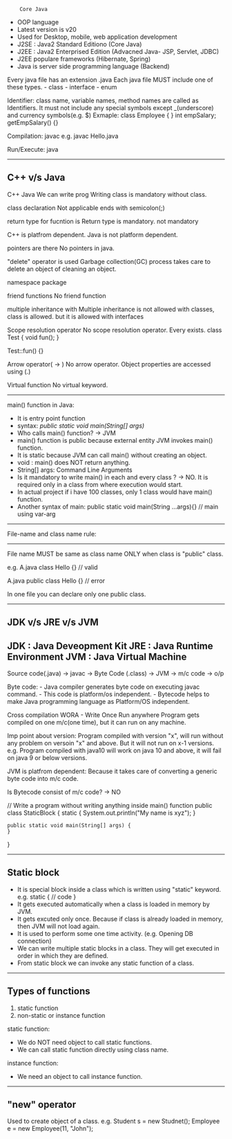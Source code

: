 		Core Java

- OOP language
- Latest version is v20
- Used for Desktop, mobile, web application development
- J2SE : Java2 Standard Editiono (Core Java)
- J2EE : Java2 Enterprised Edition (Advacned Java- JSP, Servlet, JDBC)
- J2EE populare frameworks (Hibernate, Spring)
- Java is server side programming language (Backend)

Every java file has an extension .java
Each java file MUST include one of these types.
	- class
	- interface
	- enum

Identifier: class name, variable names, method names are called as Identifiers.
It must not include any special symbols except _(underscore) and currency symbols(e.g. $)
Exmaple:
	class Employee { }
	int empSalary;
	getEmpSalary() {}
	
Compilation:
	javac <file-name>
	e.g. javac Hello.java
	
Run/Execute:
	java <class-name> 
	
--------------------------------
C++ v/s Java
-----------------------------------------------------------------------
C++								Java
We can write prog     			Writing class is mandatory
without class.

class declaration 				Not applicable
ends with semicolon(;)

return type for fucntion is		Return type is mandatory.
not mandatory	

C++ is  platfrom dependent.		Java is not platform dependent.

pointers are there				No pointers in java.

"delete" operator is used 		Garbage collection(GC) process takes care 
to delete an object				of cleaning an object.

namespace						package

friend functions				No friend function

multiple inheritance with 		Multiple inheritance is not allowed with classes,
class is allowed.				but it is allowed with interfaces

Scope resolution operator		No scope resolution operator. Every
exists.	
class Test {
	void fun();
}

Test::fun() {}

Arrow operator( -> )			No arrow operator. Object properties are accessed using (.)

Virtual function				No virtual keyword.

-----------------------------------------------------------------------
main() function in Java:
- It is entry point function
- syntax:
	*public static void main(String[] args)*
- Who calls main() function? -> JVM
- main() function is public because external entity JVM invokes main() function.
- It is static because JVM can call main() without creating an object.
- void : main() does NOT return anything.
- String[] args: Command Line Arguments
- Is it mandatory to write main() in each and every class ? -> NO. It is required only in a class from where execution would start.
- In actual project if i have 100 classes, only 1 class would have main() function.
- Another syntax of main:
	public static void main(String ...args){} // main using var-arg
-----------------------------------------------------------------------

File-name and class name rule:

-----------------------------
File name MUST be same as class name ONLY when class is "public" class.

e.g.
A.java
class Hello {} // valid

A.java
public class Hello {} // error

In one file you can declare only one public class.

-------------------------------
JDK v/s JRE v/s JVM
----
JDK	: Java Deveopment Kit
JRE : Java Runtime Environment
JVM : Java Virtual Machine
------------------------------------------------------------

Source code(.java) -> javac -> Byte Code (.class) -> JVM -> m/c code -> o/p


Byte code:
	- Java compiler generates byte code on executing javac command.
	- This code is platform/os independent.
	- Bytecode helps to make Java programming language as Platform/OS independent.

Cross compilation
WORA - Write Once Run anywhere 
Program gets compiled on one m/c(one time), but it can run on any machine.

Imp point about version:
Program compiled with version "x", will run without any problem on versoin "x" and above. But it will not run on x-1 versions.
e.g. Program compiled with java10 will work on java 10 and above, it will fail on java 9 or below versions.

JVM is platfrom dependent: Because it takes care of converting a generic byte code into m/c code.

Is Bytecode consist of m/c code? -> NO
	
	
// Write a program without writing anything inside main() function
public class StaticBlock {
	static {
		System.out.println("My name is xyz");
	}

	public static void main(String[] args) {
	}
}

--------------------------------
Static block
-----------------------------------------------------------------------
- It is special block inside a class which is written using "static" keyword.
e.g.
		static {
			// code
		}
- It gets executed automatically when a class is loaded in memory by JVM.
- It gets excuted only once. Because if class is already loaded in memory, then JVM will not load again.
- It is used to perform some one time activity. (e.g. Opening DB connection)
- We can write multiple static blocks in a class. They will get executed in order in which they are defined.
- From static block we can invoke any static function of a class.

--------------------------------
Types of functions
-----------------------------------------------------------------------
1) static function
2) non-static or instance function

static function:
- We do NOT need object to call static functions. 
- We can call static function directly using class name.

instance function:
- We need an object to call instance function.

--------------------------------
"new" operator
-----------------------------------------------------------------------
Used to create object of a class.
e.g.
	Student s = new Studnet();
	Employee e = new Employee(11, "John");










	
	
	
	
	
	
	
	
	
	
	
	
	